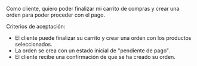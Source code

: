 Como cliente, quiero poder finalizar mi carrito de compras y crear una orden para poder proceder con el pago.

Criterios de aceptación:

- El cliente puede finalizar su carrito y crear una orden con los productos seleccionados.
- La orden se crea con un estado inicial de "pendiente de pago".
- El cliente recibe una confirmación de que se ha creado su orden.